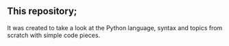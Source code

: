 ## This repository;
It was created to take a look at the Python language, syntax and topics from scratch with simple code pieces.
